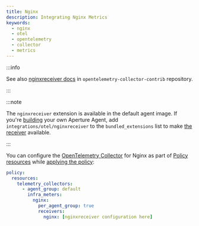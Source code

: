 ```yaml
---
title: Nginx
description: Integrating Nginx Metrics
keywords:
  - nginx
  - otel
  - opentelemetry
  - collector
  - metrics
---
```


:::info

See also [nginxreceiver docs][receiver] in `opentelemetry-collector-contrib`
repository.

:::

:::note

The `nginxreceiver` extension is available in the default agent image. If you're
[building][build] your own Aperture Agent, add `integrations/otel/nginxreceiver`
to the `bundled_extensions` list to make [the receiver][receiver] available.

:::

You can configure the [OpenTelemetry Collector][opentelemetry-collector] for
Nginx as part of [Policy resources][policy-resources] while [applying the
policy][applying-policy]:

```yaml
policy:
  resources:
    telemetry_collectors:
      - agent_group: default
        infra_meters:
          nginx:
            per_agent_group: true
            receivers:
              nginx: [nginxreceiver configuration here]
```

[build]: /reference/aperturectl/build/agent/agent.md
[receiver]:
  https://github.com/open-telemetry/opentelemetry-collector-contrib/tree/main/receiver/nginxreceiver
[opentelemetry-collector]: /reference/policies/spec.md#telemetry-collector
[applying-policy]: /use-cases/use-cases.md
[policy-resources]: /reference/policies/spec.md#resources
